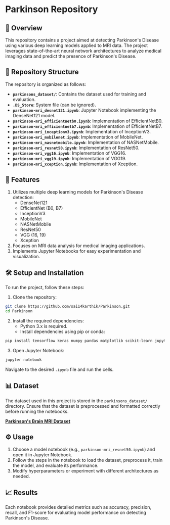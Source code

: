

# Parkinson Repository 

## 📌 Overview

This repository contains a project aimed at detecting Parkinson's Disease using various deep learning models applied to MRI data. The project leverages state-of-the-art neural network architectures to analyze medical imaging data and predict the presence of Parkinson's Disease.

## 📁 Repository Structure

The repository is organized as follows:

- **`parkinsons_dataset/`**: Contains the dataset used for training and evaluation.
- **`.DS_Store`**: System file (can be ignored).
- **`parkinson-mri_desnet121.ipynb`**: Jupyter Notebook implementing the DenseNet121 model.
- **`parkinson-mri_efficientnetb0.ipynb`**: Implementation of EfficientNetB0.
- **`parkinson-mri_efficientnetb7.ipynb`**: Implementation of EfficientNetB7.
- **`parkinson-mri_inceptionv3.ipynb`**: Implementation of InceptionV3.
- **`parkinson-mri_mobilenet.ipynb`**: Implementation of MobileNet.
- **`parkinson-mri_nasnetmobile.ipynb`**: Implementation of NASNetMobile.
- **`parkinson-mri_resnet50.ipynb`**: Implementation of ResNet50.
- **`parkinson-mri_vgg16.ipynb`**: Implementation of VGG16.
- **`parkinson-mri_vgg19.ipynb`**: Implementation of VGG19.
- **`parkinson-mri_xception.ipynb`**: Implementation of Xception.


## 🚀 Features

1. Utilizes multiple deep learning models for Parkinson's Disease detection:
    - DenseNet121
    - EfficientNet (B0, B7)
    - InceptionV3
    - MobileNet
    - NASNetMobile
    - ResNet50
    - VGG (16, 19)
    - Xception
2. Focuses on MRI data analysis for medical imaging applications.
3. Implements Jupyter Notebooks for easy experimentation and visualization.

## 🛠️ Setup and Installation

To run the project, follow these steps:

1. Clone the repository:

```bash
git clone https://github.com/sai14karthik/Parkinson.git
cd Parkinson
```

2. Install the required dependencies:
    - Python 3.x is required.
    - Install dependencies using pip or conda:

```bash
pip install tensorflow keras numpy pandas matplotlib scikit-learn jupyter
```

3. Open Jupyter Notebook:

```bash
jupyter notebook
```

Navigate to the desired `.ipynb` file and run the cells.

## 📊 Dataset

The dataset used in this project is stored in the `parkinsons_dataset/` directory. Ensure that the dataset is preprocessed and formatted correctly before running the notebooks.

**[Parkinson's Brain MRI Dataset](https://www.kaggle.com/datasets/irfansheriff/parkinsons-brain-mri-dataset)**

## ⚙️ Usage

1. Choose a model notebook (e.g., `parkinson-mri_resnet50.ipynb`) and open it in Jupyter Notebook.
2. Follow the steps in the notebook to load the dataset, preprocess it, train the model, and evaluate its performance.
3. Modify hyperparameters or experiment with different architectures as needed.

## 📈 Results

Each notebook provides detailed metrics such as accuracy, precision, recall, and F1-score for evaluating model performance on detecting Parkinson's Disease.

